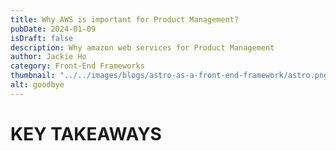 ```yaml
---
title: Why AWS is important for Product Management?
pubDate: 2024-01-09
isDraft: false
description: Why amazon web services for Product Management
author: Jackie Ho
category: Front-End Frameworks
thumbnail: "../../images/blogs/astro-as-a-front-end-framework/astro.png"
alt: goodbye
---
```


# KEY TAKEAWAYS





